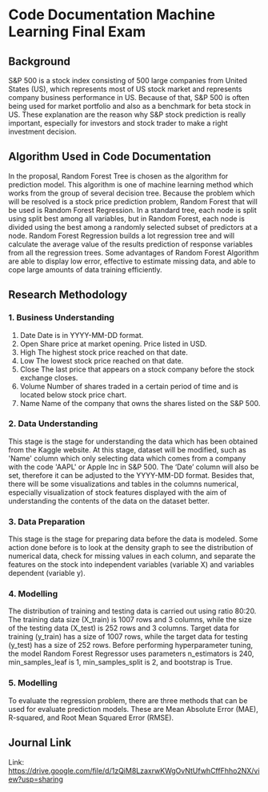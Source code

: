 # Code Documentation Machine Learning Final Exam
## Background
S&P 500 is a stock index consisting of 500 large companies from United States (US), which represents most of US stock market and represents company business performance in US.
Because of that, S&P 500 is often being used for market portfolio and also as a benchmark for beta stock in US. 
These explanation are the reason why S&P stock prediction is really important, especially for investors and stock trader to make a right investment decision.

## Algorithm Used in Code Documentation
In the proposal, Random Forest Tree is chosen as the algorithm for prediction model. 
This algorithm is one of machine learning method which works from the group of several decision tree.
Because the problem which will be resolved is a stock price prediction problem, Random Forest that will be used is Random Forest Regression.
In a standard tree, each node is split using split best among all variables, but in Random Forest, each node is divided using the best among a randomly selected subset of predictors at a node. 
Random Forest Regression builds a lot regression tree and will calculate the average value of the results prediction of response variables from all the regression trees.
Some advantages of Random Forest Algorithm are able to display low error, effective to estimate missing data, and able to cope large amounts of data training efficiently.

## Research Methodology
### 1. Business Understanding
1. Date
Date is in YYYY-MM-DD format.
2. Open
Share price at market opening. Price listed in USD.
3. High
The highest stock price reached on that date.  
4. Low
The lowest stock price reached on that date.  
5. Close
The last price that appears on a stock company before the stock exchange closes.
6. Volume
Number of shares traded in a certain period of time and is located below stock price chart.
7. Name
Name of the company that owns the shares listed on the S&P 500.

### 2. Data Understanding
This stage is the stage for understanding the data which has been obtained from the Kaggle website. 
At this stage, dataset will be modified, such as 'Name' column which only selecting data which comes from a company with the code 'AAPL' or Apple Inc in S&P 500. 
The ‘Date’ column will also be set, therefore it can be adjusted to the YYYY-MM-DD format. 
Besides that, there will be some visualizations and tables in the columns numerical, especially visualization of stock features displayed with the aim of understanding the contents of the data on the dataset better.
 
### 3. Data Preparation
This stage is the stage for preparing data before the data is modeled. 
Some action done before is to look at the density graph to see the distribution of numerical data, check for missing values in each column, and separate the features on the stock into independent variables (variable X) and variables dependent (variable y).
 
### 4. Modelling
The distribution of training and testing data is carried out using ratio 80:20. 
The training data size (X_train) is 1007 rows and 3 columns, while the size of the testing data (X_test) is 252 rows and 3 columns. 
Target data for training (y_train) has a size of 1007 rows, while the target data for testing (y_test) has a size of 252 rows.
Before performing hyperparameter tuning, the model Random Forest Regressor uses parameters n_estimators is 240, min_samples_leaf is 1, min_samples_split is 2, and bootstrap is True.

### 5. Modelling
To evaluate the regression problem, there are three methods that can be used for evaluate prediction models. 
These are Mean Absolute Error (MAE), R-squared, and Root Mean Squared Error (RMSE).

## Journal Link
Link: https://drive.google.com/file/d/1zQiM8LzaxrwKWgOvNtUfwhCffFhho2NX/view?usp=sharing
